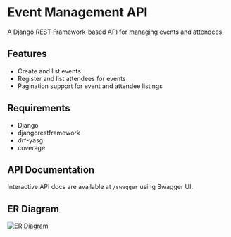 # Event Management API

A Django REST Framework-based API for managing events and attendees.

## Features

- Create and list events
- Register and list attendees for events
- Pagination support for event and attendee listings

## Requirements

- Django
- djangorestframework
- drf-yasg
- coverage



## API Documentation

Interactive API docs are available at `/swagger` using Swagger UI.


## ER Diagram
![ER Diagram](https://github.com/user-attachments/assets/0d9636e2-d1c5-4459-8feb-77e281a28580)
